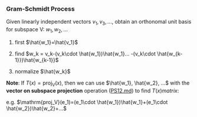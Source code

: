 ### Gram-Schmidt Process
Given linearly independent vectors $v_1, v_3, ...$, obtain an orthonomal unit basis for subspace V: $w_1, w_2, ...$

1. first $\hat{w_1}=\hat{v_1}$

2. find $w_k = v_k-(v_k\cdot \hat{w_1})\hat{w_1}... -(v_k\cdot \hat{w_{k-1}})\hat{w_{k-1}}$

3. normalize $\hat{w_k}$

__Note__:
If $T(x)=\mathrm{proj_V}(x)$,
then we can use $\hat{w_1}, \hat{w_2}, ...$ with the __vector on subspace projection__ operation ([PS12.md](./PS12.md)) to find $T(x) matrix$:

e.g. $\mathrm{proj_V}(e_1)=(e_1\cdot \hat{w_1})\hat{w_1}+(e_1\cdot \hat{w_2})\hat{w_2}+...$



